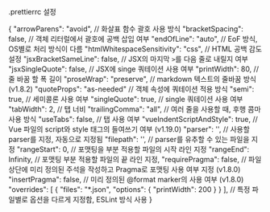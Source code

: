 .prettierrc 설정

{
"arrowParens": "avoid", // 화살표 함수 괄호 사용 방식
"bracketSpacing": false, // 객체 리터럴에서 괄호에 공백 삽입 여부
"endOfLine": "auto", // EoF 방식, OS별로 처리 방식이 다름
"htmlWhitespaceSensitivity": "css", // HTML 공백 감도 설정
"jsxBracketSameLine": false, // JSX의 마지막 `>`를 다음 줄로 내릴지 여부
"jsxSingleQuote": false, // JSX에 singe 쿼테이션 사용 여부
"printWidth": 80, // 줄 바꿈 할 폭 길이
"proseWrap": "preserve", // markdown 텍스트의 줄바꿈 방식 (v1.8.2)
"quoteProps": "as-needed" // 객체 속성에 쿼테이션 적용 방식
"semi": true, // 세미콜론 사용 여부
"singleQuote": true, // single 쿼테이션 사용 여부
"tabWidth": 2, // 탭 너비
"trailingComma": "all", // 여러 줄을 사용할 때, 후행 콤마 사용 방식
"useTabs": false, // 탭 사용 여부
"vueIndentScriptAndStyle": true, // Vue 파일의 script와 style 태그의 들여쓰기 여부 (v1.19.0)
"parser": '', // 사용할 parser를 지정, 자동으로 지정됨
"filepath": '', // parser를 유추할 수 있는 파일을 지정
"rangeStart": 0, // 포맷팅을 부분 적용할 파일의 시작 라인 지정
"rangeEnd": Infinity, // 포맷팅 부분 적용할 파일의 끝 라인 지정,
"requirePragma": false, // 파일 상단에 미리 정의된 주석을 작성하고 Pragma로 포맷팅 사용 여부 지정 (v1.8.0)
"insertPragma": false, // 미리 정의된 @format marker의 사용 여부 (v1.8.0)
"overrides": [
{
"files": "*.json",
"options": {
"printWidth": 200
}
}
], // 특정 파일별로 옵션을 다르게 지정함, ESLint 방식 사용
}

